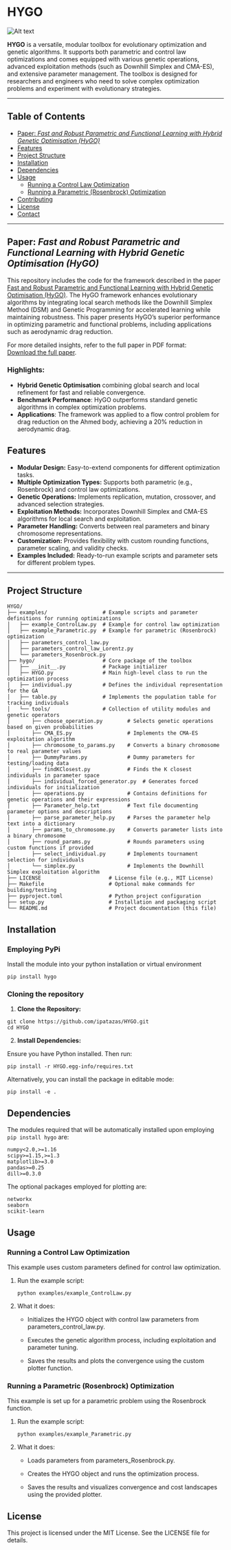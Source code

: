 # HYGO
<img src="logo/HyGO_logo.png" alt="Alt text" title="HyGO - Hybrid Genetic Optimization">

**HYGO** is a versatile, modular toolbox for evolutionary optimization and genetic algorithms. It supports both parametric and control law optimizations and comes equipped with various genetic operations, advanced exploitation methods (such as Downhill Simplex and CMA-ES), and extensive parameter management. The toolbox is designed for researchers and engineers who need to solve complex optimization problems and experiment with evolutionary strategies.

---

## Table of Contents

- [Paper: *Fast and Robust Parametric and Functional Learning with Hybrid Genetic Optimisation (HyGO)*](#paper-fast-and-robust-parametric-and-functional-learning-with-hybrid-genetic-optimisation-hygo)
- [Features](#features)
- [Project Structure](#project-structure)
- [Installation](#installation)
- [Dependencies](#dependencies)
- [Usage](#usage)
  - [Running a Control Law Optimization](#running-a-control-law-optimization)
  - [Running a Parametric (Rosenbrock) Optimization](#running-a-parametric-rosenbrock-optimization)
- [Contributing](#contributing)
- [License](#license)
- [Contact](#contact)

---

## Paper: *Fast and Robust Parametric and Functional Learning with Hybrid Genetic Optimisation (HyGO)*

This repository includes the code for the framework described in the paper [Fast and Robust Parametric and Functional Learning with Hybrid Genetic Optimisation (HyGO)](HyGO_paper.pdf). The HyGO framework enhances evolutionary algorithms by integrating local search methods like the Downhill Simplex Method (DSM) and Genetic Programming for accelerated learning while maintaining robustness. This paper presents HyGO’s superior performance in optimizing parametric and functional problems, including applications such as aerodynamic drag reduction.

For more detailed insights, refer to the full paper in PDF format:  
[Download the full paper](HyGO_paper.pdf).

### Highlights:
- **Hybrid Genetic Optimisation** combining global search and local refinement for fast and reliable convergence.
- **Benchmark Performance**: HyGO outperforms standard genetic algorithms in complex optimization problems.
- **Applications**: The framework was applied to a flow control problem for drag reduction on the Ahmed body, achieving a 20% reduction in aerodynamic drag.

## Features

- **Modular Design:** Easy-to-extend components for different optimization tasks.
- **Multiple Optimization Types:** Supports both parametric (e.g., Rosenbrock) and control law optimizations.
- **Genetic Operations:** Implements replication, mutation, crossover, and advanced selection strategies.
- **Exploitation Methods:** Incorporates Downhill Simplex and CMA-ES algorithms for local search and exploitation.
- **Parameter Handling:** Converts between real parameters and binary chromosome representations.
- **Customization:** Provides flexibility with custom rounding functions, parameter scaling, and validity checks.
- **Examples Included:** Ready-to-run example scripts and parameter sets for different problem types.

---

## Project Structure

```plaintext
HYGO/
├── examples/                  # Example scripts and parameter definitions for running optimizations
│   ├── example_ControlLaw.py  # Example for control law optimization
│   ├── example_Parametric.py  # Example for parametric (Rosenbrock) optimization
│   ├── parameters_control_law.py
│   ├── parameters_control_law_Lorentz.py
│   └── parameters_Rosenbrock.py
├── hygo/                      # Core package of the toolbox
│   ├── __init__.py            # Package initializer
│   ├── HYGO.py                # Main high-level class to run the optimization process
│   ├── individual.py          # Defines the individual representation for the GA
│   ├── table.py               # Implements the population table for tracking individuals
│   └── tools/                 # Collection of utility modules and genetic operators
│       ├── choose_operation.py        # Selects genetic operations based on given probabilities
│       ├── CMA_ES.py                  # Implements the CMA-ES exploitation algorithm
│       ├── chromosome_to_params.py    # Converts a binary chromosome to real parameter values
│       ├── DummyParams.py             # Dummy parameters for testing/loading data
│       ├── findKClosest.py            # Finds the K closest individuals in parameter space
│       ├── individual_forced_generator.py  # Generates forced individuals for initialization
│       ├── operations.py              # Contains definitions for genetic operations and their expressions
│       ├── Parameter_help.txt         # Text file documenting parameter options and descriptions
│       ├── parse_parameter_help.py    # Parses the parameter help text into a dictionary
│       ├── params_to_chromosome.py    # Converts parameter lists into a binary chromosome
│       ├── round_params.py            # Rounds parameters using custom functions if provided
│       ├── select_individual.py       # Implements tournament selection for individuals
│       └── simplex.py                 # Implements the Downhill Simplex exploitation algorithm
├── LICENSE                      # License file (e.g., MIT License)
├── Makefile                     # Optional make commands for building/testing
├── pyproject.toml               # Python project configuration
├── setup.py                     # Installation and packaging script
└── README.md                    # Project documentation (this file)
```

## Installation

### Employing PyPi

Install the module into your python installation or virtual environment

```
pip install hygo
``` 

### Cloning the repository

1. **Clone the Repository:**

```
git clone https://github.com/ipatazas/HYGO.git
cd HYGO
``` 

2. **Install Dependencies:**

Ensure you have Python installed. Then run:

```
pip install -r HYGO.egg-info/requires.txt
```

Alternatively, you can install the package in editable mode:

```
pip install -e .
```

## Dependencies

The modules required that will be automatically installed upon employing ```pip install hygo``` are:

```
numpy<2.0,>=1.16
scipy>=1.15,>=1.3
matplotlib>=3.0
pandas>=0.25
dill>=0.3.0
```

The optional packages employed for plotting are:

```
networkx
seaborn
scikit-learn
```

## Usage

### Running a Control Law Optimization
This example uses custom parameters defined for control law optimization.

1. Run the example script:

    ```
    python examples/example_ControlLaw.py
    ```

2. What it does:

    - Initializes the HYGO object with control law parameters from parameters_control_law.py.

    - Executes the genetic algorithm process, including exploitation and parameter tuning.

    - Saves the results and plots the convergence using the custom plotter function.

### Running a Parametric (Rosenbrock) Optimization
This example is set up for a parametric problem using the Rosenbrock function.

1. Run the example script:

    ```
    python examples/example_Parametric.py
    ```

2. What it does:

    - Loads parameters from parameters_Rosenbrock.py.

    - Creates the HYGO object and runs the optimization process.

    - Saves the results and visualizes convergence and cost landscapes using the provided plotter.

## License
This project is licensed under the MIT License. See the LICENSE file for details.
